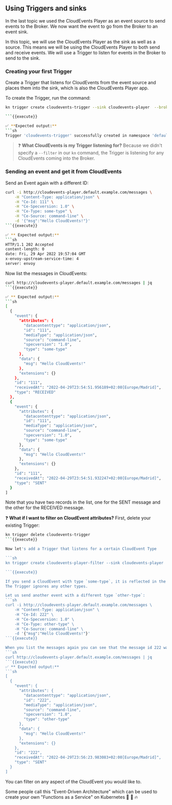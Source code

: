 ## Using Triggers and sinks
In the last topic we used the CloudEvents Player as an event source to send events to the Broker.
We now want the event to go from the Broker to an event sink.

In this topic, we will use the CloudEvents Player as the sink as well as a source.
This means we will be using the CloudEvents Player to both send and receive events. We will use a Trigger
to listen for events in the Broker to send to the sink.


### Creating your first Trigger
Create a Trigger that listens for CloudEvents from the event source and places them into the sink, which is also the
CloudEvents Player app.

To create the Trigger, run the command:
```sh
kn trigger create cloudevents-trigger --sink cloudevents-player  --broker example-broker

```{{execute}}

✅ **Expected output:**
```sh
Trigger 'cloudevents-trigger' successfully created in namespace 'default'.
```

> ❓ **What CloudEvents is my Trigger listening for?**
> Because we didn't specify a `--filter` in our `kn` command, the Trigger is listening for any
> CloudEvents coming into the Broker.

### Sending an event and get it from CloudEvents
Send an Event again with a different ID:
```sh
curl -i http://cloudevents-player.default.example.com/messages \
    -H "Content-Type: application/json" \
    -H "Ce-Id: 111" \
    -H "Ce-Specversion: 1.0" \
    -H "Ce-Type: some-type" \
    -H "Ce-Source: command-line" \
    -d '{"msg":"Hello CloudEvents!"}'
```{{execute}}

✅ ** Expected output:**
```sh
HTTP/1.1 202 Accepted
content-length: 0
date: Fri, 29 Apr 2022 19:57:04 GMT
x-envoy-upstream-service-time: 4
server: envoy
```

Now list the messages in CloudEvents:
```sh
curl http://cloudevents-player.default.example.com/messages | jq
```{{execute}}

✅ ** Expected output:**
```sh
[
  {
    "event": {
      "attributes": {
        "datacontenttype": "application/json",
        "id": "111",
        "mediaType": "application/json",
        "source": "command-line",
        "specversion": "1.0",
        "type": "some-type"
      },
      "data": {
        "msg": "Hello CloudEvents!"
      },
      "extensions": {}
    },
    "id": "111",
    "receivedAt": "2022-04-29T23:54:51.956189+02:00[Europe/Madrid]",
    "type": "RECEIVED"
  },
  {
    "event": {
      "attributes": {
        "datacontenttype": "application/json",
        "id": "111",
        "mediaType": "application/json",
        "source": "command-line",
        "specversion": "1.0",
        "type": "some-type"
      },
      "data": {
        "msg": "Hello CloudEvents!"
      },
      "extensions": {}
    },
    "id": "111",
    "receivedAt": "2022-04-29T23:54:51.932247+02:00[Europe/Madrid]",
    "type": "SENT"
  }
]
```
Note that you have two records in the list, one for the SENT message and the other for the RECEIVED message.

❓ **What if I want to filter on CloudEvent attributes?**
First, delete your existing Trigger:
```sh
kn trigger delete cloudevents-trigger
```{{execute}}

Now let's add a Trigger that listens for a certain CloudEvent Type

```sh
kn trigger create cloudevents-player-filter --sink cloudevents-player  --broker example-broker --filter type=some-type

```{{execute}}

If you send a CloudEvent with type `some-type`, it is reflected in the CloudEvents Player.
The Trigger ignores any other types.

Let us send another event with a different type `other-type`:
```sh
curl -i http://cloudevents-player.default.example.com/messages \
    -H "Content-Type: application/json" \
    -H "Ce-Id: 222" \
    -H "Ce-Specversion: 1.0" \
    -H "Ce-Type: other-type" \
    -H "Ce-Source: command-line" \
    -d '{"msg":"Hello CloudEvents!"}'
```{{execute}}

When you list the messages again you can see that the message id 222 was SENT but not RECEIVED.
```sh
curl http://cloudevents-player.default.example.com/messages | jq
```{{execute}}
✅ ** Expected output:**
```sh
[
  {
    "event": {
      "attributes": {
        "datacontenttype": "application/json",
        "id": "222",
        "mediaType": "application/json",
        "source": "command-line",
        "specversion": "1.0",
        "type": "other-type"
      },
      "data": {
        "msg": "Hello CloudEvents!"
      },
      "extensions": {}
    },
    "id": "222",
    "receivedAt": "2022-04-29T23:56:23.983083+02:00[Europe/Madrid]",
    "type": "SENT"
  }
]
```

You can filter on any aspect of the CloudEvent you would like to.


Some people call this "Event-Driven Architecture" which can be used to create your own "Functions as a Service"
on Kubernetes 🎉 🌮 🔥
